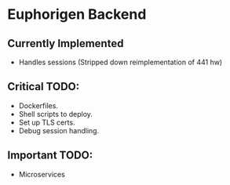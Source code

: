 # Euphorigen Backend

## Currently Implemented

- Handles sessions (Stripped down reimplementation of 441 hw)

## Critical TODO:

- Dockerfiles.
- Shell scripts to deploy.
- Set up TLS certs.
- Debug session handling.

## Important TODO:

- Microservices